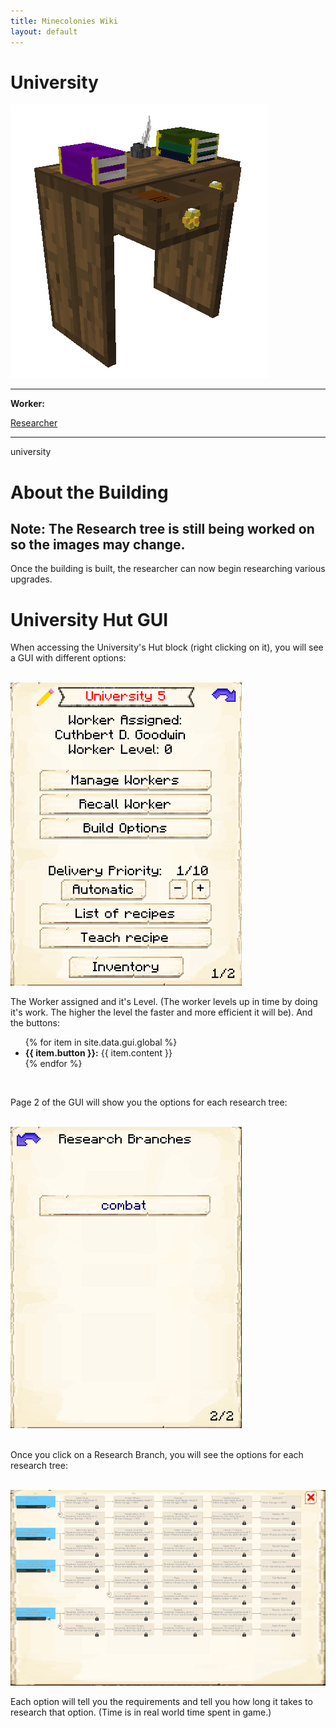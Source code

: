 ```yaml
---
title: Minecolonies Wiki
layout: default
---
```

# University

<div class="infobox box text-center">
    <img src="../../assets/images/buildings/university.png" alt="University's Hut" />
    <hr />
    <div class="row section-text text-left">
        <div class="col">
        <p><strong>Worker:</strong></p>
        </div>
        <div class="col">
        <p><a href="../workers/researcher">Researcher</a></p>
        </div>
    </div>
    <hr />
    <recipe>university</recipe>
</div>

# About the Building

## Note: The Research tree is still being worked on so the images may change.

Once the building is built, the researcher can now begin researching various upgrades. 

# University Hut GUI

When accessing the University's Hut block (right clicking on it), you will see a GUI with different options:

<br>
<div class="row">
  <div class="col-sm-12 col-md">
    <img src="../../assets/images/gui/universitygui1.png" class="img-fluid mx-auto" alt="University GUI">
  </div>
  <div class="col-sm-12 col-md">
    <p>The Worker assigned and it's Level. (The worker levels up in time by doing it's work. The higher the level the faster and more efficient it will be). And the buttons:</p>
    <ul>
      {% for item in site.data.gui.global %}
        <li><strong>{{ item.button }}:</strong> {{ item.content }}</li>
      {% endfor %}
    </ul>
  </div>
</div>
<br>

Page 2 of the GUI will show you the options for each research tree:

<br>
<div class="row">
  <div class="col-sm-12 col-md">
    <img src="../../assets/images/gui/universitygui2.png" class="img-fluid mx-auto" alt="University GUI Page 2">
  </div>
  <div class="col-sm-12 col-md">
</div>
    
<br>
    
Once you click on a Research Branch, you will see the options for each research tree:

<br>
<div class="row">
  <div class="col-sm-12 col-md">
    <img src="../../assets/images/gui/universitygui3.png" class="img-fluid mx-auto" alt="University GUI Page 3">
  </div>
  <div class="col-sm-12 col-md">
</div>

Each option will tell you the requirements and tell you how long it takes to research that option. (Time is in real world time spent in game.)
